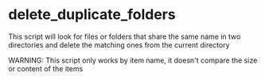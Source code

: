 # delete_duplicate_folders

This script will look for files or folders that share the same name in two directories and delete the matching ones from the current directory

WARNING: This script only works by item name, it doesn't compare the size or content of the items

